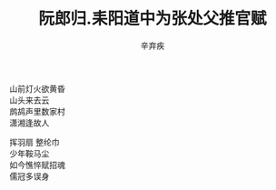 ﻿---
layout: post
title: 阮郎归.耒阳道中为张处父推官赋
author: 辛弃疾
category: poem
---

山前灯火欲黄昏   
山头来去云   
鹧鸪声里数家村   
潇湘逢故人   

挥羽扇 整纶巾   
少年鞍马尘   
如今憔悴赋招魂   
儒冠多误身   
